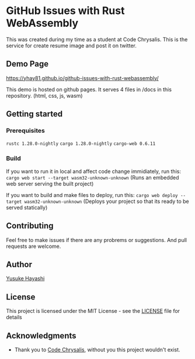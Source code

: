 # GitHub Issues with Rust WebAssembly

This was created during my time as a student at Code Chrysalis. This is the service for create resume image and post it on twitter.

## Demo Page

https://yhay81.github.io/github-issues-with-rust-webassembly/

This demo is hosted on github pages.
It serves 4 files in /docs in this repository.
(html, css, js, wasm)

## Getting started

### Prerequisites

`rustc 1.28.0-nightly`
`cargo 1.28.0-nightly`
`cargo-web 0.6.11`

### Build

If you want to run it in local and affect code change immidiately, run this:
`cargo web start --target wasm32-unknown-unknown`
(Runs an embedded web server serving the built project)

If you want to build and make files to deploy, run this:
`cargo web deploy --target wasm32-unknown-unknown`
(Deploys your project so that its ready to be served statically)

## Contributing

Feel free to make issues if there are any probrems or suggestions.
And pull requests are welcome.

## Author

[Yusuke Hayashi](https://github.com/yhay81)

## License

This project is licensed under the MIT License - see the [LICENSE](LICENSE) file for details

## Acknowledgments

* Thank you to [Code Chrysalis](https://www.codechrysalis.io/), without you this project wouldn't exist.

